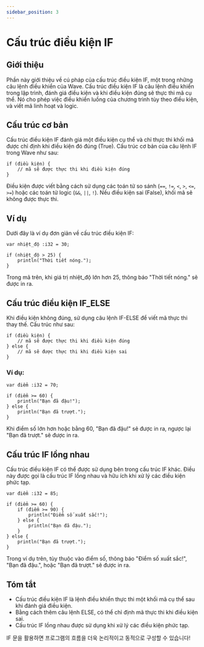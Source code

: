 ```yaml
---
sidebar_position: 3
---
```


# Cấu trúc điều kiện IF

## Giới thiệu

Phần này giới thiệu về cú pháp của cấu trúc điều kiện IF, một trong những câu lệnh điều khiển của Wave.
Cấu trúc điều kiện IF là câu lệnh điều khiển trong lập trình, đánh giá điều kiện và khi điều kiện đúng sẽ thực thi mã cụ thể.
Nó cho phép việc điều khiển luồng của chương trình tùy theo điều kiện, và viết mã linh hoạt và logic.

## Cấu trúc cơ bản

Cấu trúc điều kiện IF đánh giá một điều kiện cụ thể và chỉ thực thi khối mã được chỉ định khi điều kiện đó đúng (True).
Cấu trúc cơ bản của câu lệnh IF trong Wave như sau:

```wave
if (điều kiện) {
    // mã sẽ được thực thi khi điều kiện đúng
}
```

Điều kiện được viết bằng cách sử dụng các toán tử so sánh (`==`, `!=`, `<`, `>`, `<=`, `>=`) hoặc các toán tử logic (`&&`, `||`, `!`). Nếu điều kiện sai (False), khối mã sẽ không được thực thi.

## Ví dụ

Dưới đây là ví dụ đơn giản về cấu trúc điều kiện IF:

```wave
var nhiệt_độ :i32 = 30;

if (nhiệt_độ > 25) {
    println("Thời tiết nóng.");
}
```

Trong mã trên, khi giá trị nhiệt_độ lớn hơn 25, thông báo "Thời tiết nóng." sẽ được in ra.

## Cấu trúc điều kiện IF_ELSE

Khi điều kiện không đúng, sử dụng câu lệnh IF-ELSE để viết mã thực thi thay thế.
Cấu trúc như sau:

```wave
if (điều kiện) {
    // mã sẽ được thực thi khi điều kiện đúng
} else {
    // mã sẽ được thực thi khi điều kiện sai
}
```

### Ví dụ:

```wave
var điểm :i32 = 70;

if (điểm >= 60) {
    println("Bạn đã đậu!");
} else {
    println("Bạn đã trượt.");
}
```

Khi điểm số lớn hơn hoặc bằng 60, "Bạn đã đậu!" sẽ được in ra, ngược lại "Bạn đã trượt." sẽ được in ra.

## Cấu trúc IF lồng nhau

Cấu trúc điều kiện IF có thể được sử dụng bên trong cấu trúc IF khác. Điều này được gọi là cấu trúc IF lồng nhau và hữu ích khi xử lý các điều kiện phức tạp.

```wave
var điểm :i32 = 85;

if (điểm >= 60) {
    if (điểm >= 90) {
        println("Điểm số xuất sắc!");
    } else {
        println("Bạn đã đậu.");
    } 
} else {
    println("Bạn đã trượt.");
}
```

Trong ví dụ trên, tùy thuộc vào điểm số, thông báo "Điểm số xuất sắc!", "Bạn đã đậu.", hoặc "Bạn đã trượt." sẽ được in ra.

## Tóm tắt

- Cấu trúc điều kiện IF là lệnh điều khiển thực thi một khối mã cụ thể sau khi đánh giá điều kiện.
- Bằng cách thêm câu lệnh ELSE, có thể chỉ định mã thực thi khi điều kiện sai.
- Cấu trúc IF lồng nhau được sử dụng khi xử lý các điều kiện phức tạp.

IF 문을 활용하면 프로그램의 흐름을 더욱 논리적이고 동적으로 구성할 수 있습니다!
